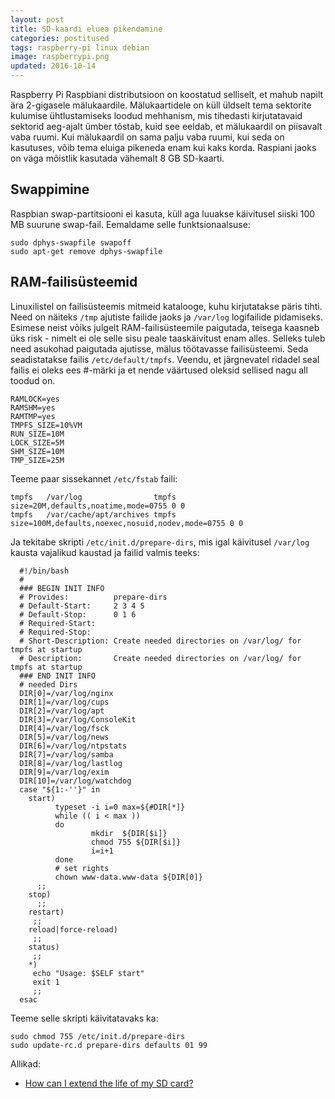 ```yaml
---
layout: post
title: SD-kaardi eluea pikendamine
categories: postitused
tags: raspberry-pi linux debian
image: raspberrypi.png
updated: 2016-10-14
---
```

Raspberry Pi Raspbiani distributsioon on koostatud selliselt, et mahub napilt ära 2-gigasele mälukaardile. Mälukaartidele on küll üldselt tema sektorite kulumise ühtlustamiseks loodud mehhanism, mis tihedasti kirjutatavaid sektorid aeg-ajalt ümber tõstab, kuid see eeldab, et mälukaardil on piisavalt vaba ruumi. Kui mälukaardil on sama palju vaba ruumi, kui seda on kasutuses, võib tema eluiga pikeneda enam kui kaks korda. Raspiani jaoks on väga mõistlik kasutada vähemalt 8 GB SD-kaarti.


## Swappimine

Raspbian swap-partitsiooni ei kasuta, küll aga luuakse käivitusel siiski 100 MB suurune swap-fail. Eemaldame selle funktsionaalsuse:

    sudo dphys-swapfile swapoff
    sudo apt-get remove dphys-swapfile



## RAM-failisüsteemid

Linuxilistel on failisüsteemis mitmeid katalooge, kuhu kirjutatakse päris tihti. Need on näiteks `/tmp` ajutiste failide jaoks ja `/var/log` logifailide pidamiseks. Esimese neist võiks julgelt RAM-failisüsteemile paigutada, teisega kaasneb üks risk - nimelt ei ole selle sisu peale taaskäivitust enam alles. Selleks tuleb need asukohad paigutada ajutisse, mälus töötavasse failisüsteemi. Seda seadistatakse failis `/etc/default/tmpfs`. Veendu, et järgnevatel ridadel seal failis ei oleks ees #-märki ja et nende väärtused oleksid sellised nagu all toodud on.

    RAMLOCK=yes
    RAMSHM=yes
    RAMTMP=yes
    TMPFS_SIZE=10%VM
    RUN_SIZE=10M
    LOCK_SIZE=5M
    SHM_SIZE=10M
    TMP_SIZE=25M

Teeme paar sissekannet `/etc/fstab` faili:

    tmpfs   /var/log                tmpfs   size=20M,defaults,noatime,mode=0755 0 0
    tmpfs   /var/cache/apt/archives tmpfs   size=100M,defaults,noexec,nosuid,nodev,mode=0755 0 0

Ja tekitabe skripti `/etc/init.d/prepare-dirs`, mis igal käivitusel `/var/log` kausta vajalikud kaustad ja failid valmis teeks:

      #!/bin/bash
      #
      ### BEGIN INIT INFO
      # Provides:          prepare-dirs
      # Default-Start:     2 3 4 5
      # Default-Stop:      0 1 6
      # Required-Start:
      # Required-Stop:
      # Short-Description: Create needed directories on /var/log/ for tmpfs at startup
      # Description:       Create needed directories on /var/log/ for tmpfs at startup
      ### END INIT INFO
      # needed Dirs
      DIR[0]=/var/log/nginx
      DIR[1]=/var/log/cups
      DIR[2]=/var/log/apt
      DIR[3]=/var/log/ConsoleKit
      DIR[4]=/var/log/fsck
      DIR[5]=/var/log/news
      DIR[6]=/var/log/ntpstats
      DIR[7]=/var/log/samba
      DIR[8]=/var/log/lastlog
      DIR[9]=/var/log/exim
      DIR[10]=/var/log/watchdog
      case "${1:-''}" in
        start)
              typeset -i i=0 max=${#DIR[*]}
              while (( i < max ))
              do
                      mkdir  ${DIR[$i]}
                      chmod 755 ${DIR[$i]}
                      i=i+1
              done
              # set rights
              chown www-data.www-data ${DIR[0]}
          ;;
        stop)
          ;;
        restart)
         ;;
        reload|force-reload)
         ;;
        status)
         ;;
        *)
         echo "Usage: $SELF start"
         exit 1
         ;;
      esac

Teeme selle skripti käivitatavaks ka:

    sudo chmod 755 /etc/init.d/prepare-dirs
    sudo update-rc.d prepare-dirs defaults 01 99


Allikad:

* [How can I extend the life of my SD card?](http://raspberrypi.stackexchange.com/questions/169/how-can-i-extend-the-life-of-my-sd-card)
